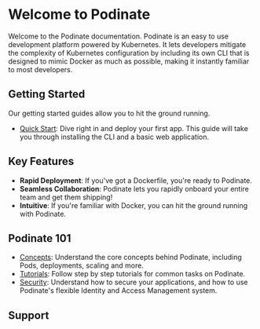 # Welcome to Podinate

Welcome to the Podinate documentation. Podinate is an easy to use development platform powered by Kubernetes. It lets developers mitigate the complexity of Kubernetes configuration by including its own CLI that is designed to mimic Docker as much as possible, making it instantly familiar to most developers. 

## Getting Started
Our getting started guides allow you to hit the ground running. 

- [Quick Start](getting-started/quick-start.md): Dive right in and deploy your first app. This guide will take you through installing the CLI and a basic web application. 
<!-- - [Your App](getting-started/your-app.md): Once you're familiar with some basic concepts, it's time for the exciting part: Podinate your own app!
- [Collaboration](getting-started/collaborate.md): Now that your app is running, let's get the team on board. -->

## Key Features
- **Rapid Deployment**: If you've got a Dockerfile, you're ready to Podinate. 
- **Seamless Collaboration**: Podinate lets you rapidly onboard your entire team and get them shipping!
- **Intuitive**: If you're familiar with Docker, you can hit the ground running with Podinate. 

## Podinate 101
- [Concepts](getting-started/overview.md): Understand the core concepts behind Podinate, including Pods, deployments, scaling and more. 
- [Tutorials](): Follow step by step tutorials for common tasks on Podinate. 
- [Security](): Understand how to secure your applications, and how to use Podinate's flexible Identity and Access Management system. 

## Support
